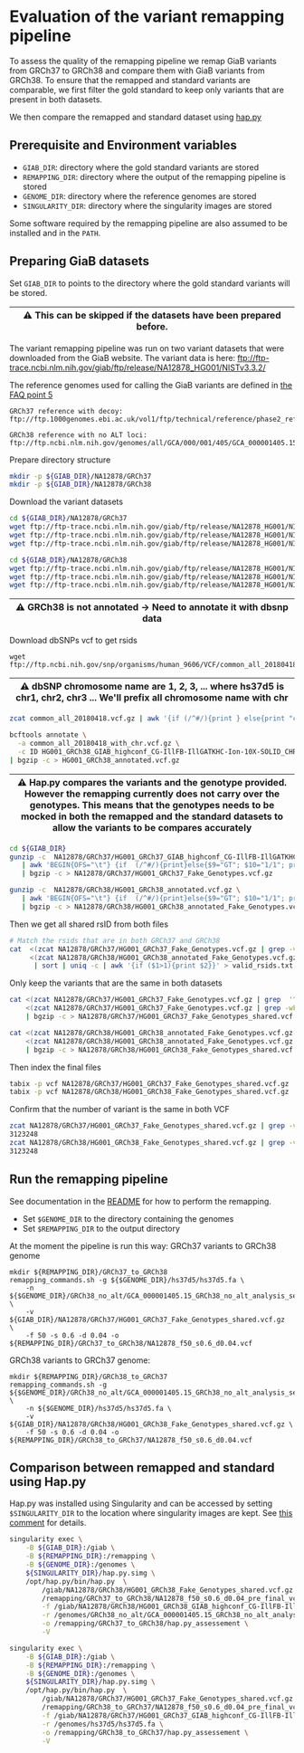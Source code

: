 # Evaluation of the variant remapping pipeline

To assess the quality of the remapping pipeline we remap GiaB variants from GRCh37 to GRCh38 and compare them with GiaB variants from GRCh38. To ensure that the remapped and standard variants are comparable, we first filter the gold standard to keep only variants that are present in both datasets.

We then compare the remapped and standard dataset using [hap.py](https://github.com/Illumina/hap.py)

## Prerequisite and Environment variables
* `GIAB_DIR`: directory where the gold standard variants are stored
* `REMAPPING_DIR`: directory where the output of the remapping pipeline is stored
* `GENOME_DIR`: directory where the reference genomes are stored
* `SINGULARITY_DIR`: directory where the singularity images are stored

Some software required by the remapping pipeline are also assumed to be installed and in the `PATH`.

## Preparing GiaB datasets 

Set `GIAB_DIR` to points to the directory where the gold standard variants will be stored.

|:warning: This can be skipped if the datasets have been prepared before.|
|---|

The variant remapping pipeline was run on two variant datasets that were downloaded from the GiaB website. The variant data is here: ftp://ftp-trace.ncbi.nlm.nih.gov/giab/ftp/release/NA12878_HG001/NISTv3.3.2/

The reference genomes used for calling the GiaB variants are defined in [the FAQ point 5](https://www.nist.gov/programs-projects/faqs-genome-bottle)

```
GRCh37 reference with decoy:
ftp://ftp.1000genomes.ebi.ac.uk/vol1/ftp/technical/reference/phase2_reference_assembly_sequence/hs37d5.fa.gz

GRCh38 reference with no ALT loci: 
ftp://ftp.ncbi.nlm.nih.gov/genomes/all/GCA/000/001/405/GCA_000001405.15_GRCh38/seqs_for_alignment_pipelines.ucsc_ids/GCA_000001405.15_GRCh38_no_alt_analysis_set.fna.gz
```
Prepare directory structure

```bash
mkdir -p ${GIAB_DIR}/NA12878/GRCh37
mkdir -p ${GIAB_DIR}/NA12878/GRCh38
```

Download the variant datasets 


```bash
cd ${GIAB_DIR}/NA12878/GRCh37
wget ftp://ftp-trace.ncbi.nlm.nih.gov/giab/ftp/release/NA12878_HG001/NISTv3.3.2/GRCh37/HG001_GRCh37_GIAB_highconf_CG-IllFB-IllGATKHC-Ion-10X-SOLID_CHROM1-X_v.3.3.2_highconf_PGandRTGphasetransfer.vcf.gz
wget ftp://ftp-trace.ncbi.nlm.nih.gov/giab/ftp/release/NA12878_HG001/NISTv3.3.2/GRCh37/HG001_GRCh37_GIAB_highconf_CG-IllFB-IllGATKHC-Ion-10X-SOLID_CHROM1-X_v.3.3.2_highconf_PGandRTGphasetransfer.vcf.gz.tbi
wget ftp://ftp-trace.ncbi.nlm.nih.gov/giab/ftp/release/NA12878_HG001/NISTv3.3.2/GRCh37/HG001_GRCh37_GIAB_highconf_CG-IllFB-IllGATKHC-Ion-10X-SOLID_CHROM1-X_v.3.3.2_highconf_nosomaticdel.bed
```

```bash
cd ${GIAB_DIR}/NA12878/GRCh38
wget ftp://ftp-trace.ncbi.nlm.nih.gov/giab/ftp/release/NA12878_HG001/NISTv3.3.2/GRCh38/HG001_GRCh38_GIAB_highconf_CG-IllFB-IllGATKHC-Ion-10X-SOLID_CHROM1-X_v.3.3.2_highconf_PGandRTGphasetransfer.vcf.gz
wget ftp://ftp-trace.ncbi.nlm.nih.gov/giab/ftp/release/NA12878_HG001/NISTv3.3.2/GRCh38/HG001_GRCh38_GIAB_highconf_CG-IllFB-IllGATKHC-Ion-10X-SOLID_CHROM1-X_v.3.3.2_highconf_PGandRTGphasetransfer.vcf.gz.tbi
wget ftp://ftp-trace.ncbi.nlm.nih.gov/giab/ftp/release/NA12878_HG001/NISTv3.3.2/GRCh38/HG001_GRCh38_GIAB_highconf_CG-IllFB-IllGATKHC-Ion-10X-SOLID_CHROM1-X_v.3.3.2_highconf_nosomaticdel_noCENorHET7.bed
```

|:warning: GRCh38 is not annotated -> Need to annotate it with dbsnp data|
|---|

Download dbSNPs vcf to get rsids
```
wget ftp://ftp.ncbi.nih.gov/snp/organisms/human_9606/VCF/common_all_20180418.vcf.gz
```

|:warning: dbSNP chromosome name are 1, 2, 3, ... where hs37d5 is chr1, chr2, chr3 ...  We'll prefix all chromosome name with chr|
|---|

```bash
zcat common_all_20180418.vcf.gz | awk '{if (/^#/){print } else{print "chr"$0}}' | bgzip -c > common_all_20180418_with_chr.vcf.gz
```

```bash 
bcftools annotate \
  -a common_all_20180418_with_chr.vcf.gz \
  -c ID HG001_GRCh38_GIAB_highconf_CG-IllFB-IllGATKHC-Ion-10X-SOLID_CHROM1-X_v.3.3.2_highconf_PGandRTGphasetransfer.vcf.gz \
| bgzip -c > HG001_GRCh38_annotated.vcf.gz
```

|:warning: Hap.py compares the variants and the genotype provided. However the remapping currently does not carry over the genotypes. This means that the genotypes needs to be mocked in both the remapped and the standard datasets to allow the variants to be compares accurately|
|---|

```bash
cd ${GIAB_DIR}
gunzip -c  NA12878/GRCh37/HG001_GRCh37_GIAB_highconf_CG-IllFB-IllGATKHC-Ion-10X-SOLID_CHROM1-X_v.3.3.2_highconf_PGandRTGphasetransfer.vcf.gz   \
   | awk 'BEGIN{OFS="\t"} {if  (/^#/){print}else{$9="GT"; $10="1/1"; print $0}}' \
   | bgzip -c > NA12878/GRCh37/HG001_GRCh37_Fake_Genotypes.vcf.gz

gunzip -c  NA12878/GRCh38/HG001_GRCh38_annotated.vcf.gz \
   | awk 'BEGIN{OFS="\t"} {if  (/^#/){print}else{$9="GT"; $10="1/1"; print $0}}' \
   | bgzip -c > NA12878/GRCh38/HG001_GRCh38_annotated_Fake_Genotypes.vcf.gz 
```


Then we get all shared rsID from both files

```bash
# Match the rsids that are in both GRCh37 and GRCh38
cat  <(zcat NA12878/GRCh37/HG001_GRCh37_Fake_Genotypes.vcf.gz | grep -v '^#' | cut -f 3 | sort | uniq ) \
     <(zcat NA12878/GRCh38/HG001_GRCh38_annotated_Fake_Genotypes.vcf.gz   | grep -v '^#' | cut -f 3 | sort | uniq )\
      | sort | uniq -c | awk '{if ($1>1){print $2}}' > valid_rsids.txt
```

Only keep the variants that are the same in both datasets

```bash
cat <(zcat NA12878/GRCh37/HG001_GRCh37_Fake_Genotypes.vcf.gz | grep  '^#') \
    <(zcat NA12878/GRCh37/HG001_GRCh37_Fake_Genotypes.vcf.gz | grep -wFf valid_rsids.txt) \
    | bgzip -c > NA12878/GRCh37/HG001_GRCh37_Fake_Genotypes_shared.vcf.gz 

cat <(zcat NA12878/GRCh38/HG001_GRCh38_annotated_Fake_Genotypes.vcf.gz | grep '^#') \
    <(zcat NA12878/GRCh38/HG001_GRCh38_annotated_Fake_Genotypes.vcf.gz | grep -wFf valid_rsids.txt) \
    | bgzip -c > NA12878/GRCh38/HG001_GRCh38_Fake_Genotypes_shared.vcf.gz 
```

Then index the final files
```bash 
tabix -p vcf NA12878/GRCh37/HG001_GRCh37_Fake_Genotypes_shared.vcf.gz 
tabix -p vcf NA12878/GRCh38/HG001_GRCh38_Fake_Genotypes_shared.vcf.gz 
```

Confirm that the number of variant is the same in both VCF

```bash 
zcat NA12878/GRCh37/HG001_GRCh37_Fake_Genotypes_shared.vcf.gz | grep -v '#' | wc -l 
3123248
zcat NA12878/GRCh38/HG001_GRCh38_Fake_Genotypes_shared.vcf.gz | grep -v '#' | wc -l 
3123248
```

## Run the remapping pipeline 
See documentation in the [README](README.md) for how to perform the remapping.
* Set `$GENOME_DIR` to the directory containing the genomes 
* Set `$REMAPPING_DIR` to the output directory

At the moment the pipeline is run this way: 
GRCh37 variants to GRCh38 genome
```
mkdir ${REMAPPING_DIR}/GRCh37_to_GRCh38
remapping_commands.sh -g ${$GENOME_DIR}/hs37d5/hs37d5.fa \
    -n ${$GENOME_DIR}/GRCh38_no_alt/GCA_000001405.15_GRCh38_no_alt_analysis_set.fna  \
    -v ${GIAB_DIR}/NA12878/GRCh37/HG001_GRCh37_Fake_Genotypes_shared.vcf.gz  \
    -f 50 -s 0.6 -d 0.04 -o ${REMAPPING_DIR}/GRCh37_to_GRCh38/NA12878_f50_s0.6_d0.04.vcf
```

GRCh38 variants to GRCh37 genome:
```
mkdir ${REMAPPING_DIR}/GRCh38_to_GRCh37
remapping_commands.sh -g ${$GENOME_DIR}/GRCh38_no_alt/GCA_000001405.15_GRCh38_no_alt_analysis_set.fna  \
    -n ${$GENOME_DIR}/hs37d5/hs37d5.fa \
    -v ${GIAB_DIR}/NA12878/GRCh38/HG001_GRCh38_Fake_Genotypes_shared.vcf.gz \
    -f 50 -s 0.6 -d 0.04 -o ${REMAPPING_DIR}/GRCh38_to_GRCh37/NA12878_f50_s0.6_d0.04.vcf
```



## Comparison between remapped and standard using Hap.py
Hap.py was installed using Singularity and can be accessed by setting `$SINGULARITY_DIR` to the location where singularity images are kept. See [this comment](https://www.ebi.ac.uk/panda/jira/browse/EVA-1835?focusedCommentId=312411&page=com.atlassian.jira.plugin.system.issuetabpanels%3Acomment-tabpanel#comment-312411) for details.

```bash
singularity exec \
    -B ${GIAB_DIR}:/giab \
    -B ${REMAPPING_DIR}:/remapping \
    -B ${GENOME_DIR}:/genomes \
    ${SINGULARITY_DIR}/hap.py.simg \
    /opt/hap.py/bin/hap.py  \
        /giab/NA12878/GRCh38/HG001_GRCh38_Fake_Genotypes_shared.vcf.gz \
        /remapping/GRCh37_to_GRCh38/NA12878_f50_s0.6_d0.04_pre_final_vcf_fixed.vcf.gz \
        -f /giab/NA12878/GRCh38/HG001_GRCh38_GIAB_highconf_CG-IllFB-IllGATKHC-Ion-10X-SOLID_CHROM1-X_v.3.3.2_highconf_nosomaticdel_noCENorHET7.bed \
        -r /genomes/GRCh38_no_alt/GCA_000001405.15_GRCh38_no_alt_analysis_set.fna \
        -o /remapping/GRCh37_to_GRCh38/hap.py_assessement \
        -V
```


```bash
singularity exec \
    -B ${GIAB_DIR}:/giab \
    -B ${REMAPPING_DIR}:/remapping \
    -B ${GENOME_DIR}:/genomes \
    ${SINGULARITY_DIR}/hap.py.simg \
    /opt/hap.py/bin/hap.py  \
        /giab/NA12878/GRCh37/HG001_GRCh37_Fake_Genotypes_shared.vcf.gz \
        /remapping/GRCh38_to_GRCh37/NA12878_f50_s0.6_d0.04_pre_final_vcf_fixed.vcf.gz \
        -f /giab/NA12878/GRCh37/HG001_GRCh37_GIAB_highconf_CG-IllFB-IllGATKHC-Ion-10X-SOLID_CHROM1-X_v.3.3.2_highconf_nosomaticdel.bed \
        -r /genomes/hs37d5/hs37d5.fa \
        -o /remapping/GRCh38_to_GRCh37/hap.py_assessement \
        -V
```
